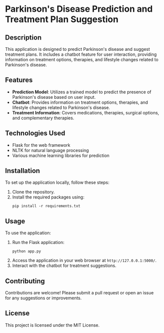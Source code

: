 # Parkinson's Disease Prediction and Treatment Plan Suggestion

## Description
This application is designed to predict Parkinson's disease and suggest treatment plans. It includes a chatbot feature for user interaction, providing information on treatment options, therapies, and lifestyle changes related to Parkinson's disease.

## Features
- **Prediction Model**: Utilizes a trained model to predict the presence of Parkinson's disease based on user input.
- **Chatbot**: Provides information on treatment options, therapies, and lifestyle changes related to Parkinson's disease.
- **Treatment Information**: Covers medications, therapies, surgical options, and complementary therapies.

## Technologies Used
- Flask for the web framework
- NLTK for natural language processing
- Various machine learning libraries for prediction

## Installation
To set up the application locally, follow these steps:
1. Clone the repository.
2. Install the required packages using:
   ```
   pip install -r requirements.txt
   ```

## Usage
To use the application:
1. Run the Flask application:
   ```
   python app.py
   ```
2. Access the application in your web browser at `http://127.0.0.1:5000/`.
3. Interact with the chatbot for treatment suggestions.

## Contributing
Contributions are welcome! Please submit a pull request or open an issue for any suggestions or improvements.

## License
This project is licensed under the MIT License.
